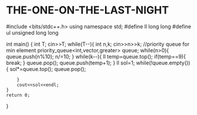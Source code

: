 # THE-ONE-ON-THE-LAST-NIGHT

#include <bits/stdc++.h>
using namespace std;
#define ll long long
#define ul unsigned long long

int main() {
    int T;
    cin>>T;
    while(T--){
        int n,k;
        cin>>n>>k;
        //priority queue for min element
        priority_queue<int,vector<int>,greater<int>> queue;
        while(n>0){
            queue.push(n%10);
            n/=10;
        }
        while(k--){
            ll temp=queue.top();
            if(temp==9){
                break;
            }
            queue.pop();
            queue.push(temp+1);
        }
        ll sol=1;
        while(!queue.empty()){
            sol*=queue.top();
            queue.pop();
            
        }
        cout<<sol<<endl;
    }
    return 0;
}
